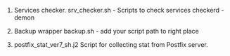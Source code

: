1. Services checker.
srv_checker.sh - Scripts to check services
checkerd - demon

2. Backup wrapper 
backup.sh - add your script path to right place

3. postfix_stat_ver7_sh.j2
Script for collecting stat from Postfix server.
 